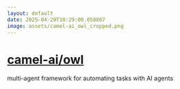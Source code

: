 ```yaml
---
layout: default
date: 2025-04-20T10:29:00.058807
image: assets/camel-ai_owl_cropped.png
---
```


# [camel-ai/owl](https://github.com/camel-ai/owl)

multi-agent framework for automating tasks with AI agents
